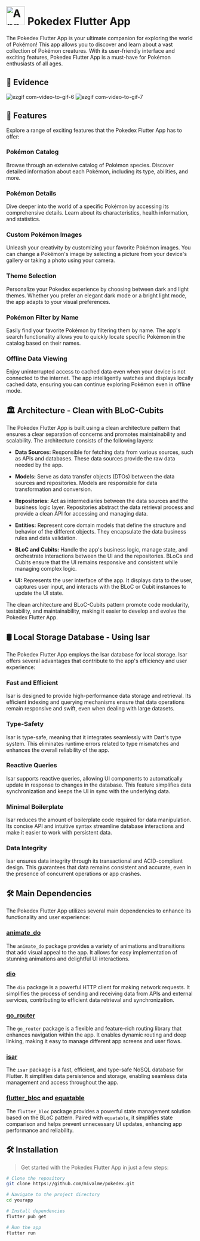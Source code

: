 # <img src="https://github.com/mivalme/pokedex/assets/33386326/b6bb0c02-62e2-42ac-970d-da65e03ec27e" alt="App Logo" width="50"/> Pokedex Flutter App

The Pokedex Flutter App is your ultimate companion for exploring the world of Pokémon! This app allows you to discover and learn about a vast collection of Pokémon creatures. With its user-friendly interface and exciting features, Pokedex Flutter App is a must-have for Pokémon enthusiasts of all ages.

## 📸 Evidence
![ezgif com-video-to-gif-6](https://github.com/mivalme/pokedex/assets/33386326/87a7f44b-bd96-4206-9896-9d0027816e8f) ![ezgif com-video-to-gif-7](https://github.com/mivalme/pokedex/assets/33386326/861a1e4f-801e-46f9-8e56-9e2484b7e08c)


## 🚀 Features

Explore a range of exciting features that the Pokedex Flutter App has to offer:

### Pokémon Catalog
Browse through an extensive catalog of Pokémon species. Discover detailed information about each Pokémon, including its type, abilities, and more.

### Pokémon Details
Dive deeper into the world of a specific Pokémon by accessing its comprehensive details. Learn about its characteristics, health information, and statistics.

### Custom Pokémon Images
Unleash your creativity by customizing your favorite Pokémon images. You can change a Pokémon's image by selecting a picture from your device's gallery or taking a photo using your camera.

### Theme Selection
Personalize your Pokedex experience by choosing between dark and light themes. Whether you prefer an elegant dark mode or a bright light mode, the app adapts to your visual preferences.

### Pokémon Filter by Name
Easily find your favorite Pokémon by filtering them by name. The app's search functionality allows you to quickly locate specific Pokémon in the catalog based on their names.

### Offline Data Viewing

Enjoy uninterrupted access to cached data even when your device is not connected to the internet. The app intelligently watches and displays locally cached data, ensuring you can continue exploring Pokémon even in offline mode.


## 🏛️ Architecture - Clean with BLoC-Cubits

The Pokedex Flutter App is built using a clean architecture pattern that ensures a clear separation of concerns and promotes maintainability and scalability. The architecture consists of the following layers:

- **Data Sources:** Responsible for fetching data from various sources, such as APIs and databases. These data sources provide the raw data needed by the app.

- **Models:** Serve as data transfer objects (DTOs) between the data sources and repositories. Models are responsible for data transformation and conversion.

- **Repositories:** Act as intermediaries between the data sources and the business logic layer. Repositories abstract the data retrieval process and provide a clean API for accessing and managing data.
  
- **Entities:** Represent core domain models that define the structure and behavior of the different objects. They encapsulate the data business rules and data validation.

- **BLoC and Cubits:** Handle the app's business logic, manage state, and orchestrate interactions between the UI and the repositories. BLoCs and Cubits ensure that the UI remains responsive and consistent while managing complex logic.

- **UI:** Represents the user interface of the app. It displays data to the user, captures user input, and interacts with the BLoC or Cubit instances to update the UI state.

The clean architecture and BLoC-Cubits pattern promote code modularity, testability, and maintainability, making it easier to develop and evolve the Pokedex Flutter App.

## 🛢️ Local Storage Database - Using Isar

The Pokedex Flutter App employs the Isar database for local storage. Isar offers several advantages that contribute to the app's efficiency and user experience:

### Fast and Efficient

Isar is designed to provide high-performance data storage and retrieval. Its efficient indexing and querying mechanisms ensure that data operations remain responsive and swift, even when dealing with large datasets.

### Type-Safety

Isar is type-safe, meaning that it integrates seamlessly with Dart's type system. This eliminates runtime errors related to type mismatches and enhances the overall reliability of the app.

### Reactive Queries

Isar supports reactive queries, allowing UI components to automatically update in response to changes in the database. This feature simplifies data synchronization and keeps the UI in sync with the underlying data.

### Minimal Boilerplate

Isar reduces the amount of boilerplate code required for data manipulation. Its concise API and intuitive syntax streamline database interactions and make it easier to work with persistent data.

### Data Integrity

Isar ensures data integrity through its transactional and ACID-compliant design. This guarantees that data remains consistent and accurate, even in the presence of concurrent operations or app crashes.


## 🛠️ Main Dependencies

The Pokedex Flutter App utilizes several main dependencies to enhance its functionality and user experience:

### [animate_do](https://pub.dev/packages/animate_do)

The `animate_do` package provides a variety of animations and transitions that add visual appeal to the app. It allows for easy implementation of stunning animations and delightful UI interactions.

### [dio](https://pub.dev/packages/dio)

The `dio` package is a powerful HTTP client for making network requests. It simplifies the process of sending and receiving data from APIs and external services, contributing to efficient data retrieval and synchronization.

### [go_router](https://pub.dev/packages/go_router)

The `go_router` package is a flexible and feature-rich routing library that enhances navigation within the app. It enables dynamic routing and deep linking, making it easy to manage different app screens and user flows.

### [isar](https://pub.dev/packages/isar)

The `isar` package is a fast, efficient, and type-safe NoSQL database for Flutter. It simplifies data persistence and storage, enabling seamless data management and access throughout the app.

### [flutter_bloc](https://pub.dev/packages/flutter_bloc) and [equatable](https://pub.dev/packages/equatable)

The `flutter_bloc` package provides a powerful state management solution based on the BLoC pattern. Paired with `equatable`, it simplifies state comparison and helps prevent unnecessary UI updates, enhancing app performance and reliability.


## 🛠️ Installation

> Get started with the Pokedex Flutter App in just a few steps:

```bash
# Clone the repository
git clone https://github.com/mivalme/pokedex.git

# Navigate to the project directory
cd yourapp

# Install dependencies
flutter pub get

# Run the app
flutter run
